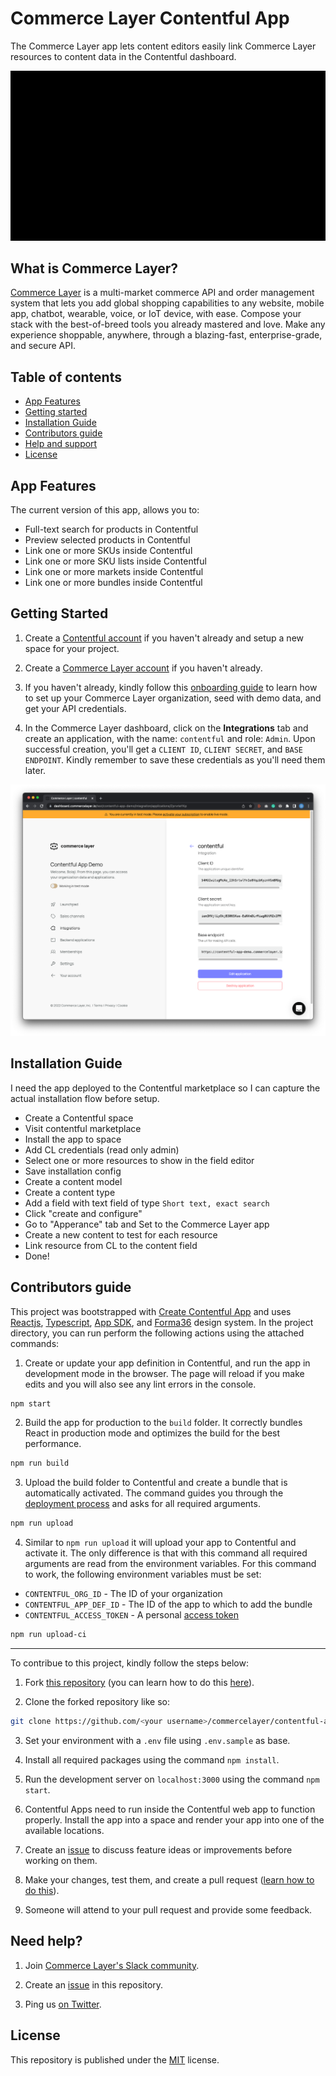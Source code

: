 # Commerce Layer Contentful App

The Commerce Layer app lets content editors easily link Commerce Layer resources to content data in the Contentful dashboard.

![Commerce Layer Contentful App GIF demo](./public/assets/demo.gif)

## What is Commerce Layer?

[Commerce Layer](https://commercelayer.io) is a multi-market commerce API and order management system that lets you add global shopping capabilities to any website, mobile app, chatbot, wearable, voice, or IoT device, with ease. Compose your stack with the best-of-breed tools you already mastered and love. Make any experience shoppable, anywhere, through a blazing-fast, enterprise-grade, and secure API.

## Table of contents

- [App Features](#features)
- [Getting started](#getting-started)
- [Installation Guide](#installation-guide)
- [Contributors guide](#contributors-guide)
- [Help and support](#need-help)
- [License](#license)

## App Features

The current version of this app, allows you to:

- Full-text search for products in Contentful
- Preview selected products in Contentful
- Link one or more SKUs inside Contentful
- Link one or more SKU lists inside Contentful
- Link one or more markets inside Contentful
- Link one or more bundles inside Contentful

## Getting Started

1. Create a [Contentful account](https://www.contentful.com) if you haven't already and setup a new space for your project.

2. Create a [Commerce Layer account](https://dashboard.commercelayer.io/sign_up) if you haven't already.

3. If you haven't already, kindly follow this [onboarding guide](https://docs.commercelayer.io/developers) to learn how to set up your Commerce Layer organization, seed with demo data, and get your API credentials.

4. In the Commerce Layer dashboard, click on the **Integrations** tab and create an application, with the name: `contentful` and role: `Admin`. Upon successful creation, you'll get a `CLIENT ID`, `CLIENT SECRET`, and `BASE ENDPOINT`. Kindly remember to save these credentials as you'll need them later.

![A screenshot of the Commerce Layer dashboard](./public/assets/screenshots/cl-integration.png)

## Installation Guide

I need the app deployed to the Contentful marketplace so I can capture the actual installation flow before setup.

- Create a Contentful space
- Visit contentful marketplace
- Install the app to space
- Add CL credentials (read only admin)
- Select one or more resources to show in the field editor
- Save installation config
- Create a content model
- Create a content type
- Add a field with text field of type `Short text, exact search`
- Click "create and configure"
- Go to "Apperance" tab and Set to the Commerce Layer app
- Create a new content to test for each resource
- Link resource from CL to the content field
- Done!

## Contributors guide

This project was bootstrapped with [Create Contentful App](https://github.com/contentful/create-contentful-app) and uses [Reactjs](https://reactjs.org/), [Typescript](https://www.typescriptlang.org/), [App SDK](https://www.contentful.com/developers/docs/extensibility/app-framework/sdk/), and [Forma36](https://github.com/contentful/forma-36) design system. In the project directory, you can run perform the following actions using the attached commands:

1. Create or update your app definition in Contentful, and run the app in development mode in the browser. The page will reload if you make edits and you will also see any lint errors in the console.

```bash
npm start
```

2. Build the app for production to the `build` folder. It correctly bundles React in production mode and optimizes the build for the best performance.

```bash
npm run build
```

3. Upload the build folder to Contentful and create a bundle that is automatically activated. The command guides you through the [deployment process](https://www.contentful.com/developers/docs/extensibility/app-framework/create-contentful-app/#deploy-with-contentful) and asks for all required arguments.

```bash
npm run upload
```

4. Similar to `npm run upload` it will upload your app to Contentful and activate it. The only difference is that with this command all required arguments are read from the environment variables. For this command to work, the following environment variables must be set: 

- `CONTENTFUL_ORG_ID` - The ID of your organization
- `CONTENTFUL_APP_DEF_ID` - The ID of the app to which to add the bundle
- `CONTENTFUL_ACCESS_TOKEN` - A personal [access token](https://www.contentful.com/developers/docs/references/content-management-api/#/reference/personal-access-tokens)

```bash
npm run upload-ci
```

--- 

To contribue to this project, kindly follow the steps below:

1. Fork [this repository](https://github.com/commercelayer/contentful-app) (you can learn how to do this [here](https://help.github.com/articles/fork-a-repo)).

2. Clone the forked repository like so:

```bash
git clone https://github.com/<your username>/commercelayer/contentful-app.git && cd commercelayer/contentful-app
```

3. Set your environment with a `.env` file using `.env.sample` as base.

4. Install all required packages using the command `npm install`.

5. Run the development server on `localhost:3000` using the command `npm start`.

6. Contentful Apps need to run inside the Contentful web app to function properly. Install the app into a space and render your app into one of the available locations.

7. Create an [issue](https://github.com/commercelayer/contentful-app/issues) to discuss feature ideas or improvements before working on them.

8. Make your changes, test them, and create a pull request ([learn how to do this](https://docs.github.com/en/github/collaborating-with-issues-and-pull-requests/creating-a-pull-request)).

9. Someone will attend to your pull request and provide some feedback.

## Need help?

1. Join [Commerce Layer's Slack community](https://slack.commercelayer.app).

2. Create an [issue](https://github.com/commercelayer/commercelayer-react-checkout/issues) in this repository.

3. Ping us [on Twitter](https://twitter.com/commercelayer).

## License

This repository is published under the [MIT](LICENSE) license.
